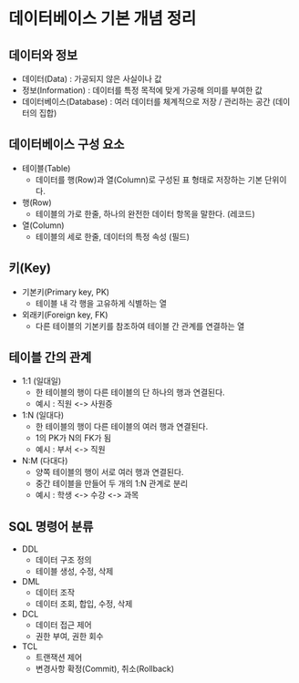 # 데이터베이스 기본 개념 정리

## 데이터와 정보

- 데이터(Data) : 가공되지 않은 사실이나 값
- 정보(Information) : 데이터를 특정 목적에 맞게 가공해 의미를 부여한 값
- 데이터베이스(Database) : 여러 데이터를 체계적으로 저장 / 관리하는 공간 (데이터의 집합)

## 데이터베이스 구성 요소

- 테이블(Table)
  - 데이터를 행(Row)과 열(Column)로 구성된 표 형태로 저장하는 기본 단위이다.
- 행(Row)
  - 테이블의 가로 한줄, 하나의 완전한 데이터 항목을 말한다. (레코드)
- 열(Column)
  - 테이블의 세로 한줄, 데이터의 특정 속성 (필드)

## 키(Key)

- 기본키(Primary key, PK)
  - 테이블 내 각 행을 고유하게 식별하는 열
- 외래키(Foreign key, FK)
  - 다른 테이블의 기본키를 참조하여 테이블 간 관계를 연결하는 열

## 테이블 간의 관계

- 1:1 (일대일)
  - 한 테이블의 행이 다른 테이블의 단 하나의 행과 연결된다.
  - 예시 : 직원 <-> 사원증
- 1:N (일대다)
  - 한 테이블의 행이 다른 테이블의 여러 행과 연결된다.
  - 1의 PK가 N의 FK가 됨
  - 예시 : 부서 <-> 직원
- N:M (다대다)
  - 양쪽 테이블의 행이 서로 여러 행과 연결된다.
  - 중간 테이블을 만들어 두 개의 1:N 관계로 분리
  - 예시 : 학생 <-> 수강 <-> 과목

## SQL 명령어 분류

- DDL
  - 데이터 구조 정의
  - 테이블 생성, 수정, 삭제
- DML
  - 데이터 조작
  - 데이터 조회, 합입, 수정, 삭제
- DCL
  - 데이터 접근 제어
  - 권한 부여, 권한 회수
- TCL
  - 트랜잭션 제어
  - 변경사항 확정(Commit), 취소(Rollback)

